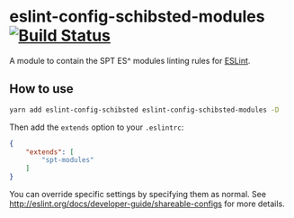 # eslint-config-schibsted-modules [![Build Status](https://travis-ci.org/schibsted/eslint-config-schibsted.svg?branch=master)](https://travis-ci.org/schibsted/eslint-config-schibsted)

A module to contain the SPT ES^ modules linting rules for [ESLint](http://eslint.org/).

## How to use

```bash
yarn add eslint-config-schibsted eslint-config-schibsted-modules -D
```

Then add the `extends` option to your `.eslintrc`:

```json
{
    "extends": [
        "spt-modules"
    ]
}
```

You can override specific settings by specifying them as normal. See <http://eslint.org/docs/developer-guide/shareable-configs> for more details.
